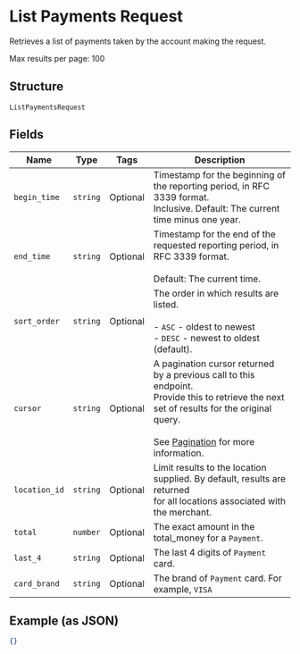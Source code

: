 
# List Payments Request

Retrieves a list of payments taken by the account making the request.

Max results per page: 100

## Structure

`ListPaymentsRequest`

## Fields

| Name | Type | Tags | Description |
|  --- | --- | --- | --- |
| `begin_time` | `string` | Optional | Timestamp for the beginning of the reporting period, in RFC 3339 format.<br>Inclusive. Default: The current time minus one year. |
| `end_time` | `string` | Optional | Timestamp for the end of the requested reporting period, in RFC 3339 format.<br><br>Default: The current time. |
| `sort_order` | `string` | Optional | The order in which results are listed.<br><br>- `ASC` - oldest to newest<br>- `DESC` - newest to oldest (default). |
| `cursor` | `string` | Optional | A pagination cursor returned by a previous call to this endpoint.<br>Provide this to retrieve the next set of results for the original query.<br><br>See [Pagination](https://developer.squareup.com/docs/basics/api101/pagination) for more information. |
| `location_id` | `string` | Optional | Limit results to the location supplied. By default, results are returned<br>for all locations associated with the merchant. |
| `total` | `number` | Optional | The exact amount in the total_money for a `Payment`. |
| `last_4` | `string` | Optional | The last 4 digits of `Payment` card. |
| `card_brand` | `string` | Optional | The brand of `Payment` card. For example, `VISA` |

## Example (as JSON)

```json
{}
```


